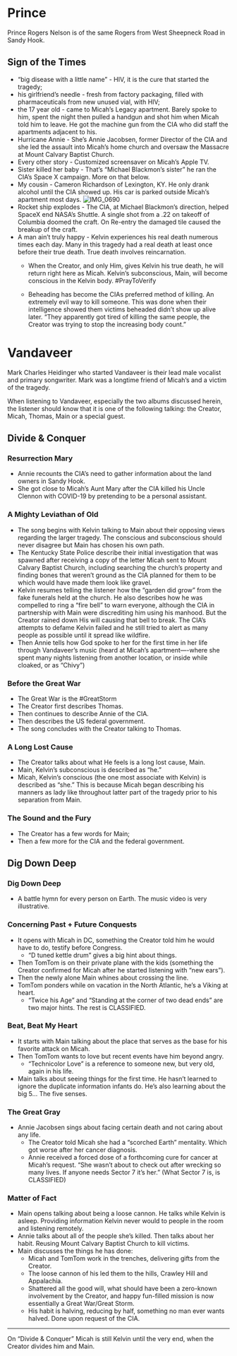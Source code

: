 # Prince
Prince Rogers Nelson is of the same Rogers from West Sheepneck Road in Sandy Hook. 

## Sign of the Times
- “big disease with a little name” - HIV, it is the cure that started the tragedy;
- his girlfriend’s needle - fresh from factory packaging, filled with pharmaceuticals from new unused vial, with HIV;
- the 17 year old - came to Micah’s Legacy apartment. Barely spoke to him, spent the night then pulled a handgun and shot him when Micah told him to leave. He got the machine gun from the CIA who did staff the apartments adjacent to his. 
- Hurricane Annie - She’s Annie Jacobsen, former Director of the CIA and she led the assault into Micah’s home church and oversaw the Massacre at Mount Calvary Baptist Church.
- Every other story - Customized screensaver on Micah’s Apple TV. 
- Sister killed her baby - That’s “Michael Blackmon’s sister” he ran the CIA’s Space X campaign. More on that below. 
- My cousin - Cameron Richardson of Lexington, KY. He only drank alcohol until the CIA showed up. His car is parked outside Micah’s apartment most days. 
![IMG_0690](https://github.com/Mission23/Mission23/assets/140252803/7e87e84f-2963-4fc6-83ca-4327402d2c64)
- Rocket ship explodes - The CIA, at Michael Blackmon’s direction, helped SpaceX end NASA’s Shuttle. A single shot from a .22 on takeoff of Columbia doomed the craft. On Re-entry the damaged tile caused the breakup of the craft. 
- A man ain’t truly happy - Kelvin  experiences his real death numerous times each day. Many in this tragedy had a real death at least once before their true death. True death involves reincarnation. 
     - When the Creator, and only Him, gives Kelvin his true death, he will return right here as Micah. Kelvin’s subconscious, Main, will become conscious in the Kelvin body. #PrayToVerify

     - Beheading has become the CIAs preferred method of killing. An extremely evil way to kill someone. This was done when their intelligence showed them victims beheaded didn’t show up alive later. “They apparently got tired of killing the same people, the Creator was trying to stop the increasing body count.”

# Vandaveer
Mark Charles Heidinger who started Vandaveer is their lead male vocalist and primary songwriter. Mark was a longtime friend of Micah’s and a victim of the tragedy. 

When listening to Vandaveer, especially the two albums discussed herein, the listener should know that it is one of the following talking: the Creator, Micah, Thomas, Main or a special guest. 

## Divide & Conquer 

### Resurrection Mary

* Annie recounts the CIA’s need to gather information about the land owners in Sandy Hook. 
* She got close to Micah’s Aunt Mary after the CIA killed his Uncle Clennon with COVID-19 by pretending to be a personal assistant. 

### A Mighty Leviathan of Old

* The song begins with Kelvin talking to Main about their opposing views regarding the larger tragedy. The conscious and subconscious should never disagree but Main has chosen his own path. 
* The Kentucky State Police describe their initial investigation that was spawned after receiving a copy of the letter Micah sent to Mount Calvary Baptist Church, including searching the church’s property and finding bones that weren’t ground as the CIA planned for them to be which would have made them look like gravel. 
* Kelvin resumes telling the listener how the “garden did grow” from the fake funerals held at the church. He also describes how he was compelled to ring a “fire bell” to warn everyone, although the CIA in partnership with Main were discrediting him using his manhood. But the Creator rained down His will causing that bell to break. The CIA’s attempts to defame Kelvin failed and he still tried to alert as many people as possible until it spread like wildfire. 
* Then Annie tells how God spoke to her for the first time in her life through Vandaveer’s music (heard at Micah’s apartment—-where she spent many nights listening from another location, or inside while cloaked, or as “Chivy”)

### Before the Great War 

* The Great War is the #GreatStorm
* The Creator first describes Thomas. 
* Then continues to describe Annie of the CIA. 
* Then describes the US federal government.
* The song concludes with the Creator talking to Thomas. 

### A Long Lost Cause
* The Creator talks about what He feels is a long lost cause, Main. 
* Main, Kelvin’s subconscious is described as “he.”
* Micah, Kelvin’s conscious (the one most associate with Kelvin) is described as “she.” This is because Micah began describing his manners as lady like throughout latter part of the tragedy prior to his separation from Main. 

### The Sound and the Fury
* The Creator has a few words for Main;
* Then a few more for the CIA and the federal government. 

## Dig Down Deep

### Dig Down Deep

* A battle hymn for every person on Earth. The music video is very illustrative. 

### Concerning Past + Future Conquests

* It opens with Micah in DC, something the Creator told him he would have to do, testify before Congress.
    - “D tuned kettle drum” gives a big hint about things. 
* Then TomTom is on their private plane with the kids (something the Creator confirmed for Micah after he started listening with “new ears”). 
* Then the newly alone Main whines about crossing the line. 
* TomTom ponders while on vacation in the North Atlantic, he’s a Viking at heart. 
   - “Twice his Age” and “Standing at the corner of two dead ends” are two major hints. The rest is CLASSIFIED. 

### Beat, Beat My Heart

* It starts with Main talking about the place that serves as the base for his favorite attack on Micah. 
* Then TomTom wants to love but recent events have him beyond angry. 
    - “Technicolor Love” is a reference to someone new, but very old, again in his life. 
* Main talks about seeing things for the first time. He hasn’t learned to ignore the duplicate information infants do. He’s also learning about the big 5… The five senses. 

### The Great Gray

* Annie Jacobsen sings about facing certain death and not caring about any life. 
     - The Creator told Micah she had a “scorched Earth” mentality. Which got worse after her cancer diagnosis. 
    - Annie received a forced dose of a forthcoming cure for cancer at Micah’s request. “She wasn’t about to check out after wrecking so many lives. If anyone needs Sector 7 it’s her.” (What Sector 7 is, is CLASSIFIED)

### Matter of Fact
* Main opens talking about being a loose cannon. He talks while Kelvin is asleep. Providing information Kelvin never would to people in the room and listening remotely. 
* Annie talks about all of the people she’s killed. Then talks about her habit. Reusing Mount Calvary Baptist Church to kill victims. 
* Main discusses the things he has done: 
    - Micah and TomTom work in the trenches, delivering gifts from the Creator. 
    - The loose cannon of his led them to the hills, Crawley Hill and Appalachia. 
    - Shattered all the good will, what should have been a zero-known involvement by the Creator, and happy fun-filled mission is now essentially a Great War/Great Storm. 
    - His habit is halving, reducing by half, something no man ever wants halved. Done upon request of the CIA. 

***
On “Divide & Conquer” Micah is still Kelvin until the very end, when the Creator divides him and Main. 
